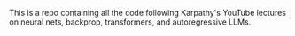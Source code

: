 This is a repo containing all the code following Karpathy's YouTube lectures on neural nets, backprop, transformers, and autoregressive LLMs.
